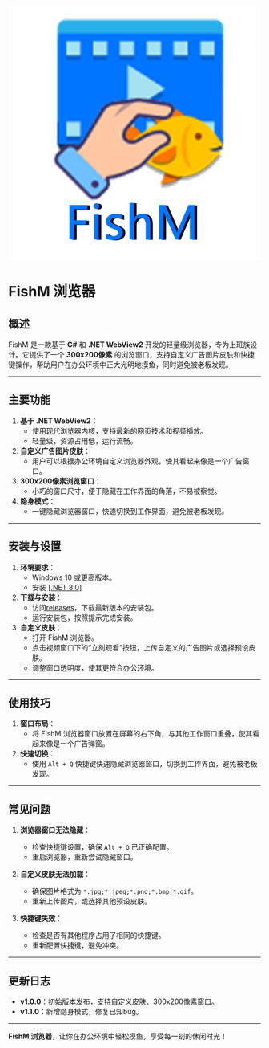 ![FishM](FishM.png)


# FishM 浏览器

## 概述

FishM 是一款基于 **C#** 和 **.NET WebView2** 开发的轻量级浏览器，专为上班族设计。它提供了一个 **300x200像素** 的浏览窗口，支持自定义广告图片皮肤和快捷键操作，帮助用户在办公环境中正大光明地摸鱼，同时避免被老板发现。

---

## 主要功能

1. **基于 .NET WebView2**：
   - 使用现代浏览器内核，支持最新的网页技术和视频播放。
   - 轻量级，资源占用低，运行流畅。
2. **自定义广告图片皮肤**：
   - 用户可以根据办公环境自定义浏览器外观，使其看起来像是一个广告窗口。
3. **300x200像素浏览窗口**：
   - 小巧的窗口尺寸，便于隐藏在工作界面的角落，不易被察觉。
4. **隐身模式**：
   - 一键隐藏浏览器窗口，快速切换到工作界面，避免被老板发现。

---

## 安装与设置

1. **环境要求**：
   - Windows 10 或更高版本。
   - 安装 [[.NET 8.0]](https://dotnet.microsoft.com/zh-cn/download/dotnet/thank-you/runtime-desktop-8.0.11-windows-x64-installer?cid=getdotnetcore#:~:text=%E6%84%9F%E8%B0%A2%E4%B8%8B%E8%BD%BD-,.NET%208.0,-Desktop%20Runtime%20(v8.0.11))
2. **下载与安装**：
   - 访问[releases](https://github.com/Eoyz369/FishM/releases)，下载最新版本的安装包。
   - 运行安装包，按照提示完成安装。
3. **自定义皮肤**：
   - 打开 FishM 浏览器。
   - 点击视频窗口下的“立刻观看”按钮，上传自定义的广告图片或选择预设皮肤。
   - 调整窗口透明度，使其更符合办公环境。

---

## 使用技巧

1. **窗口布局**：
   - 将 FishM 浏览器窗口放置在屏幕的右下角，与其他工作窗口重叠，使其看起来像是一个广告弹窗。
2. **快速切换**：
   - 使用 `Alt + Q` 快捷键快速隐藏浏览器窗口，切换到工作界面，避免被老板发现。

---

## 常见问题

1. **浏览器窗口无法隐藏**：
   - 检查快捷键设置，确保 `Alt + Q` 已正确配置。
   - 重启浏览器，重新尝试隐藏窗口。

2. **自定义皮肤无法加载**：
   - 确保图片格式为 `*.jpg;*.jpeg;*.png;*.bmp;*.gif`。
   - 重新上传图片，或选择其他预设皮肤。

3. **快捷键失效**：
   - 检查是否有其他程序占用了相同的快捷键。
   - 重新配置快捷键，避免冲突。

---

## 更新日志

- **v1.0.0**：初始版本发布，支持自定义皮肤、300x200像素窗口。
- **v1.1.0**：新增隐身模式，修复已知bug。

---

**FishM 浏览器**，让你在办公环境中轻松摸鱼，享受每一刻的休闲时光！
